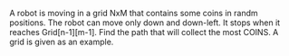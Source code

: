 A robot is moving in a grid NxM that contains some coins in randm positions. The robot can move only down and down-left. It stops when it reaches Grid[n-1][m-1]. Find the path that will collect the most COINS. A grid is given as an example.
